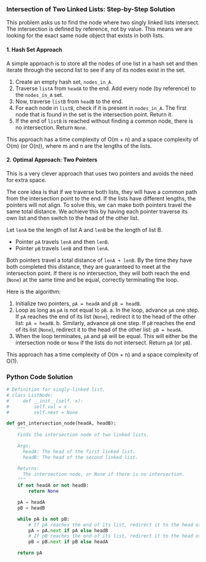 ### Intersection of Two Linked Lists: Step-by-Step Solution

This problem asks us to find the node where two singly linked lists intersect. The intersection is defined by reference, not by value. This means we are looking for the exact same node object that exists in both lists.

#### 1. Hash Set Approach

A simple approach is to store all the nodes of one list in a hash set and then iterate through the second list to see if any of its nodes exist in the set.

1.  Create an empty hash set, `nodes_in_A`.
2.  Traverse `listA` from `headA` to the end. Add every node (by reference) to the `nodes_in_A` set.
3.  Now, traverse `listB` from `headB` to the end.
4.  For each node in `listB`, check if it is present in `nodes_in_A`. The first node that is found in the set is the intersection point. Return it.
5.  If the end of `listB` is reached without finding a common node, there is no intersection. Return `None`.

This approach has a time complexity of O(m + n) and a space complexity of O(m) (or O(n)), where m and n are the lengths of the lists.

#### 2. Optimal Approach: Two Pointers

This is a very clever approach that uses two pointers and avoids the need for extra space.

The core idea is that if we traverse both lists, they will have a common path from the intersection point to the end. If the lists have different lengths, the pointers will not align. To solve this, we can make both pointers travel the same total distance. We achieve this by having each pointer traverse its own list and then switch to the head of the other list.

Let `lenA` be the length of list A and `lenB` be the length of list B.
- Pointer `pA` travels `lenA` and then `lenB`.
- Pointer `pB` travels `lenB` and then `lenA`.

Both pointers travel a total distance of `lenA + lenB`. By the time they have both completed this distance, they are guaranteed to meet at the intersection point. If there is no intersection, they will both reach the end (`None`) at the same time and be equal, correctly terminating the loop.

Here is the algorithm:

1.  Initialize two pointers, `pA = headA` and `pB = headB`.
2.  Loop as long as `pA` is not equal to `pB`.
    a. In the loop, advance `pA` one step. If `pA` reaches the end of its list (`None`), redirect it to the head of the other list: `pA = headB`.
    b. Similarly, advance `pB` one step. If `pB` reaches the end of its list (`None`), redirect it to the head of the other list: `pB = headA`.
3.  When the loop terminates, `pA` and `pB` will be equal. This will either be the intersection node or `None` if the lists do not intersect. Return `pA` (or `pB`).

This approach has a time complexity of O(m + n) and a space complexity of O(1).

### Python Code Solution

```python
# Definition for singly-linked list.
# class ListNode:
#     def __init__(self, x):
#         self.val = x
#         self.next = None

def get_intersection_node(headA, headB):
    """
    Finds the intersection node of two linked lists.

    Args:
      headA: The head of the first linked list.
      headB: The head of the second linked list.

    Returns:
      The intersection node, or None if there is no intersection.
    """
    if not headA or not headB:
        return None

    pA = headA
    pB = headB

    while pA is not pB:
        # If pA reaches the end of its list, redirect it to the head of B
        pA = pA.next if pA else headB
        # If pB reaches the end of its list, redirect it to the head of A
        pB = pB.next if pB else headA

    return pA

```
